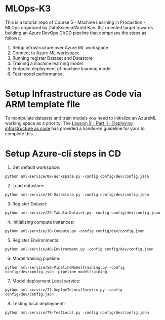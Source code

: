 # MLOps-K3

This is a tutorial repo of Course 5 - Machine Learning in Production - MLOps organized by DataScienceWorld.Kan.
Its' oriented target towards building an Azure DevOps CI/CD pipeline that comprises the steps as follows:
1. Setup infrastructure over Azure ML workspace
2. Connect to Azure ML workspace
3. Running register Dataset and Datastore
4. Training a machine learning model
5. Endpoint deployment of machine learning model
6. Test model performance.

# Setup Infrastructure as Code via ARM template file

To manipulate datasets and train models you need to initialize an AzureML working space as a priority. The [Lession 9 - Part II - Deploying infrastructure as code](https://youtu.be/NtFypy2DTvM) has provided a hands-on guideline for your to complete this. 

# Setup Azure-cli steps in CD

1. Get default workspace:

```
python aml-service/00-Workspace.py -config config/dev/config.json
```

2. Load datastore:

```
python aml-service/10-Datastore.py -config config/dev/config.json
```

3. Register Dataset:

```
python aml-service/22-TabularDataset.py -config config/dev/config.json
```

4. Initializing compute instances:

```
python aml-service/30-Compute.py -config config/dev/config.json
```

5. Register Environments:

```
python aml-service/40-Environment.py -config config/dev/config.json
```

6. Model training pipeline:

```
python aml-service/50-PipelineModelTraining.py -config config/dev/config.json -pipeline modeltraining
```

7. Model deployment Local service:

```
python aml-service/77-DeployToLocalService.py -config config/dev/config.json
```

8. Testing local deployment:

```
python aml-service/78-TestLocal.py -config config/dev/config.json
```